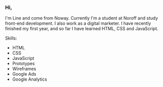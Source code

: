 ### Hi,

I'm Line and come from Noway. Currently I'm a student at Noroff and study front-end development. I also work as a digital marketer. I have recently finished my first year, and so far I have learned HTML, CSS and JavaScript. 

Skills:
- HTML
- CSS
- JavaScript
- Prototypes
- Wireframes
- Google Ads
- Google Analytics

<!--
**Lines3/Lines3** is a ✨ _special_ ✨ repository because its `README.md` (this file) appears on your GitHub profile.

Here are some ideas to get you started:

- 🔭 I’m currently working on ...
- 🌱 I’m currently learning ...
- 👯 I’m looking to collaborate on ...
- 🤔 I’m looking for help with ...
- 💬 Ask me about ...
- 📫 How to reach me: ...
- 😄 Pronouns: ...
- ⚡ Fun fact: ...
-->

